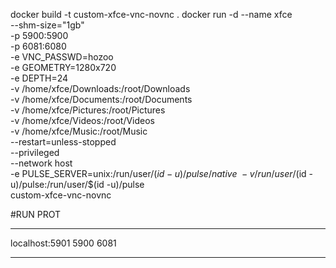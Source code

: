 



docker build -t custom-xfce-vnc-novnc .
docker run -d --name xfce \
  --shm-size="1gb" \
  -p 5900:5900 \
  -p 6081:6080 \
  -e VNC_PASSWD=hozoo \
  -e GEOMETRY=1280x720 \
  -e DEPTH=24 \
  -v /home/xfce/Downloads:/root/Downloads \
  -v /home/xfce/Documents:/root/Documents \
  -v /home/xfce/Pictures:/root/Pictures \
  -v /home/xfce/Videos:/root/Videos \
  -v /home/xfce/Music:/root/Music \
  --restart=unless-stopped \
  --privileged \
  --network host \
  -e PULSE_SERVER=unix:/run/user/$(id -u)/pulse/native \
  -v /run/user/$(id -u)/pulse:/run/user/$(id -u)/pulse \
  custom-xfce-vnc-novnc


  #RUN PROT 
  ____________________________________
  localhost:5901
  5900
  6081
  ____________________________________
